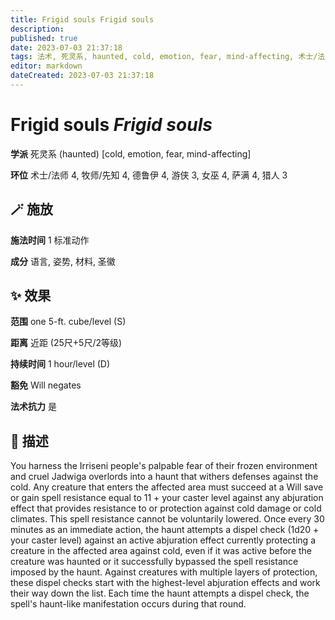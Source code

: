 ```yaml
---
title: Frigid souls Frigid souls
description: 
published: true
date: 2023-07-03 21:37:18
tags: 法术, 死灵系, haunted, cold, emotion, fear, mind-affecting, 术士/法师法术, 4环法术, 牧师/先知法术, 德鲁伊法术, 游侠法术, 3环法术, 女巫法术, 萨满法术, 猎人法术
editor: markdown
dateCreated: 2023-07-03 21:37:18
---
```


# **Frigid souls** *Frigid souls*

**学派** 死灵系 (haunted) \[cold, emotion, fear, mind-affecting\] 

**环位** 术士/法师 4, 牧师/先知 4, 德鲁伊 4, 游侠 3, 女巫 4, 萨满 4, 猎人 3

## 🪄 施放

**施法时间** 1 标准动作

**成分** 语言, 姿势, 材料, 圣徽

## ✨ 效果  

**范围** one 5-ft. cube/level (S)

**距离** 近距 (25尺+5尺/2等级)  

**持续时间** 1 hour/level (D) 

**豁免** Will negates

**法术抗力** 是

## 📖 描述

You harness the Irriseni people's palpable fear of their frozen environment and cruel Jadwiga overlords into a haunt that withers defenses against the cold. Any creature that enters the affected area must succeed at a Will save or gain spell resistance equal to 11 + your caster level against any abjuration effect that provides resistance to or protection against cold damage or cold climates. This spell resistance cannot be voluntarily lowered. Once every 30 minutes as an immediate action, the haunt attempts a dispel check (1d20 + your caster level) against an active abjuration effect currently protecting a creature in the affected area against cold, even if it was active before the creature was haunted or it successfully bypassed the spell resistance imposed by the haunt. Against creatures with multiple layers of protection, these dispel checks start with the highest-level abjuration effects and work their way down the list. Each time the haunt attempts a dispel check, the spell's haunt-like manifestation occurs during that round.
    